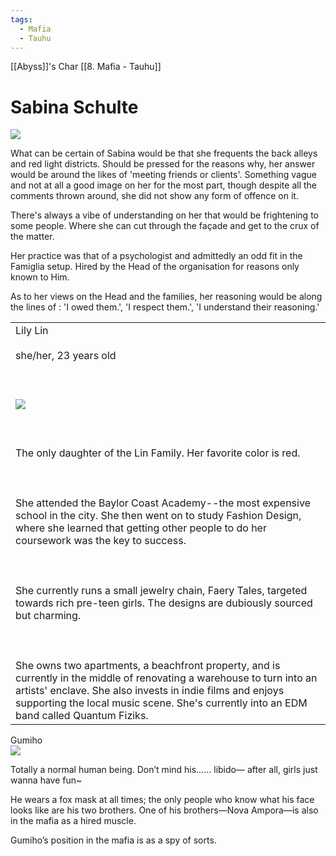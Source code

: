 ```yaml
---
tags:
  - Mafia
  - Tauhu
---
```

[[Abyss]]'s Char
[[8. Mafia - Tauhu]]
# Sabina Schulte

![](https://lh7-us.googleusercontent.com/Ez7IFwcQSeT4V1-Zx73_s14THTjemcY_wC1wi9Me8a09Iw4IF6qc1d0MEmN1_nk-sxMhpqpnsQKNHQgtceTwj0vltINmWE90vHY3nPPCS_mJq4Nb7CYd98ZEj2hIGBXvogvqPwNkW5Gq2JcfMgbpyA)

What can be certain of Sabina would be that she frequents the back alleys and red light districts. Should be pressed for the reasons why, her answer would be around the likes of 'meeting friends or clients'. Something vague and not at all a good image on her for the most part, though despite all the comments thrown around, she did not show any form of offence on it. 

There's always a vibe of understanding on her that would be frightening to some people. Where she can cut through the façade and get to the crux of the matter.

Her practice was that of a psychologist and admittedly an odd fit in the Famiglia setup. Hired by the Head of the organisation for reasons only known to Him.

As to her views on the Head and the families, her reasoning would be along the lines of : 'I owed them.', 'I respect them.', 'I understand their reasoning.'  

|   |
|---|
|Lily Lin<br><br>she/her, 23 years old<br><br>  <br><br>![](https://lh7-us.googleusercontent.com/SskPxBgpnHKUHdzcmMPocjDHld6iAOArMRCmfWaLCX_ENdXBblZ0b2BLX7LhIwHMVuIFt2LtGzScZb_LJrIqS7T3s7wTNhTdgYo8UEGfjMpZFBh2t60MKecC1q5R66y_i6rx-lgDPBkHsiV2NAap2A)<br><br>  <br><br>The only daughter of the Lin Family. Her favorite color is red.<br><br>  <br><br>She attended the Baylor Coast Academy--the most expensive school in the city. She then went on to study Fashion Design, where she learned that getting other people to do her coursework was the key to success.<br><br>  <br><br>She currently runs a small jewelry chain, Faery Tales, targeted towards rich pre-teen girls. The designs are dubiously sourced but charming.<br><br>  <br><br>She owns two apartments, a beachfront property, and is currently in the middle of renovating a warehouse to turn into an artists' enclave. She also invests in indie films and enjoys supporting the local music scene. She's currently into an EDM band called Quantum Fiziks.|

  

Gumiho  
![](https://lh7-us.googleusercontent.com/lEJPR6mrc6fAyxSvy8_O6-SdHuvdSikZqhbwjAsyEo1kTTn76b8qGSzOyymlSkMhYSUPjpL9YItCpZi9oZNv_A58Cr59fhlPZtYqSmWWZLyXs9J3p7wM3ps2160QgW8VIdYFz9smVdxAo21jcJZ9Xg)

Totally a normal human being. Don’t mind his…… libido— after all, girls just wanna have fun~

He wears a fox mask at all times; the only people who know what his face looks like are his two brothers. One of his brothers—Nova Ampora—is also in the mafia as a hired muscle.

Gumiho’s position in the mafia is as a spy of sorts.